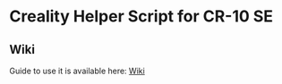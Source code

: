# Creality Helper Script for CR-10 SE


## Wiki

Guide to use it is available here: [Wiki](https://guilouz.github.io/Creality-K1-Series/)

<br />
